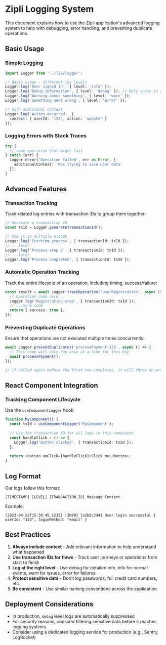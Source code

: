 # Zipli Logging System

This document explains how to use the Zipli application's advanced logging system to help with debugging, error handling, and preventing duplicate operations.

## Basic Usage

### Simple Logging

```typescript
import Logger from '../lib/logger';

// Basic usage - different log levels
Logger.log('User signed in', { level: 'info' });
Logger.log('Debug information', { level: 'debug' }); // Only shows in development
Logger.log('Warning about something', { level: 'warn' });
Logger.log('Something went wrong', { level: 'error' });

// With additional context
Logger.log('Action occurred', { 
  context: { userId: '123', action: 'update' } 
});
```

### Logging Errors with Stack Traces

```typescript
try {
  // some operation that might fail
} catch (err) {
  Logger.error('Operation failed', err as Error, { 
    additionalContext: 'Was trying to save user data' 
  });
}
```

## Advanced Features

### Transaction Tracking

Track related log entries with transaction IDs to group them together:

```typescript
// Generate a transaction ID
const txId = Logger.generateTransactionId();

// Use it in multiple places
Logger.log('Starting process', { transactionId: txId });
// ...later
Logger.log('Process step 2', { transactionId: txId });
// ...later
Logger.log('Process completed', { transactionId: txId });
```

### Automatic Operation Tracking

Track the entire lifecycle of an operation, including timing, success/failure:

```typescript
const result = await Logger.trackOperation('userRegistration', async (txId) => {
  // Operation code here...
  Logger.log('Registration step', { transactionId: txId });
  // ...more code
  return { success: true };
});
```

### Preventing Duplicate Operations

Ensure that operations are not executed multiple times concurrently:

```typescript
await Logger.preventDuplicates('processPayment:123', async () => {
  // This code will only run once at a time for this key
  await processPayment();
});

// If called again before the first one completes, it will throw an error
```

## React Component Integration

### Tracking Component Lifecycle

Use the `useComponentLogger` hook:

```typescript
function MyComponent() {
  const txId = useComponentLogger('MyComponent');
  
  // Use the transaction ID for all logs in this component
  const handleClick = () => {
    Logger.log('Button clicked', { transactionId: txId });
  };
  
  return <button onClick={handleClick}>Click me</button>;
}
```

## Log Format

Our logs follow this format:

```
[TIMESTAMP] [LEVEL] [TRANSACTION_ID] Message Context
```

Example:
```
[2023-04-22T15:30:45.123Z] [INFO] [a1b2c3d4] User login successful { userId: "123", loginMethod: "email" }
```

## Best Practices

1. **Always include context** - Add relevant information to help understand what happened
2. **Use transaction IDs for flows** - Track user journeys or operations from start to finish
3. **Log at the right level** - Use debug for detailed info, info for normal events, warn for issues, error for failures
4. **Protect sensitive data** - Don't log passwords, full credit card numbers, etc.
5. **Be consistent** - Use similar naming conventions across the application

## Deployment Considerations

- In production, `debug` level logs are automatically suppressed
- For security reasons, consider filtering sensitive data before it reaches logging systems
- Consider using a dedicated logging service for production (e.g., Sentry, LogRocket) 